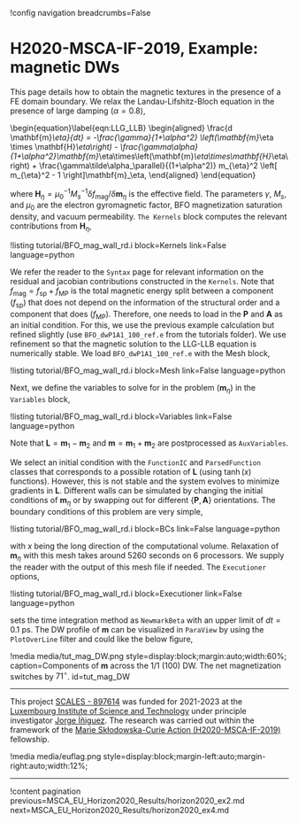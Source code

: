 !config navigation breadcrumbs=False

# H2020-MSCA-IF-2019, Example: magnetic DWs

This page details how to obtain the magnetic textures in the presence of a FE domain boundary. We relax the Landau-Lifshitz-Bloch equation in the presence of large damping ($\alpha = 0.8$),

\begin{equation}\label{eqn:LLG_LLB}
  \begin{aligned}
    \frac{d \mathbf{m}_\eta}{dt} = -\frac{\gamma}{1+\alpha^2} \left(\mathbf{m}_\eta \times \mathbf{H}_\eta\right) - \frac{\gamma\alpha}{1+\alpha^2}\mathbf{m}_\eta\times\left(\mathbf{m}_\eta\times\mathbf{H}_\eta\right) + \frac{\gamma\tilde\alpha_\parallel}{(1+\alpha^2)} m_{\eta}^2 \left[ m_{\eta}^2 - 1 \right]\mathbf{m}_\eta,
  \end{aligned}
\end{equation}

where $\mathbf{H}_\eta = \mu_0^{-1} M_s^{-1} \delta f_\mathrm{mag} / \delta \mathbf{m}_\eta$ is the effective field. The parameters $\gamma$, $M_s$, and $\mu_0$ are the electron gyromagnetic factor, BFO magnetization saturation density, and vacuum permeability. `The Kernels` block computes the relevant contributions from $\mathbf{H}_\eta$,

!listing tutorial/BFO_mag_wall_rd.i
         block=Kernels
         link=False
         language=python

We refer the reader to the `Syntax` page for relevant information on the residual and jacobian contributions constructed in the `Kernels`. Note that $f_\mathrm{mag} = f_\mathrm{sp} + f_\mathrm{MP}$ is the total magnetic energy split between a component ($f_\mathrm{sp}$) that does not depend on the information of the structural order and a component that does ($f_\mathrm{MP}$). Therefore, one needs to load in the $\mathbf{P}$ and $\mathbf{A}$ as an initial condition. For this, we use the previous example calculation but refined slightly (use `BFO_dwP1A1_100_ref.e` from the tutorials folder). We use refinement so that the magnetic solution to the LLG-LLB equation is numerically stable. We load `BFO_dwP1A1_100_ref.e` with the Mesh block,

!listing tutorial/BFO_mag_wall_rd.i
         block=Mesh
         link=False
         language=python

Next, we define the variables to solve for in the problem ($\mathbf{m}_\eta$) in the `Variables` block,

!listing tutorial/BFO_mag_wall_rd.i
         block=Variables
         link=False
         language=python

Note that $\mathbf{L} = \mathbf{m}_1 - \mathbf{m}_2$ and $\mathbf{m} = \mathbf{m}_1 + \mathbf{m}_2$ are postprocessed as `AuxVariables`.

We select an initial condition with the `FunctionIC` and `ParsedFunction` classes that corresponds to a possible rotation of $\mathbf{L}$ (using $\tanh{(x)}$ functions). However, this is not stable and the system evolves to minimize gradients in $\mathbf{L}$. Different walls can be simulated by changing the initial conditions of $\mathbf{m}_\eta$ or by swapping out for different $\{\mathbf{P}, \mathbf{A}\}$ orientations. The boundary conditions of this problem are very simple,

!listing tutorial/BFO_mag_wall_rd.i
         block=BCs
         link=False
         language=python

with $x$ being the long direction of the computational volume. Relaxation of $\mathbf{m}_\eta$ with this mesh takes around 5260 seconds on 6 processors. We supply the reader with the output of this mesh file if needed. The `Executioner` options,

!listing tutorial/BFO_mag_wall_rd.i
         block=Executioner
         link=False
         language=python

sets the time integration method as `NewmarkBeta` with an upper limit of $dt = 0.1$ ps. The DW profile of $\mathbf{m}$ can be visualized in `ParaView` by using the `PlotOverLine` filter and could like the below figure,

!media media/tut_mag_DW.png style=display:block;margin:auto;width:60%; caption=Components of $\mathbf{m}$ across the 1/1 (100) DW. The net magnetization switches by $71^\circ$. id=tut_mag_DW


-------------------------------------------------------------------------------------------------------------------------------------------------------------------------------------------------------

This project [SCALES - 897614](https://cordis.europa.eu/project/id/897614) was funded for 2021-2023 at the [Luxembourg Institute of Science and Technology](https://www.list.lu/) under principle investigator [Jorge Íñiguez](https://sites.google.com/site/jorgeiniguezresearch/). The research was carried out within the framework of the [Marie Skłodowska-Curie Action (H2020-MSCA-IF-2019)](https://ec.europa.eu/info/funding-tenders/opportunities/portal/screen/opportunities/topic-details/msca-if-2020) fellowship.

!media media/euflag.png style=display:block;margin-left:auto;margin-right:auto;width:12%;

-------------------------------------------------------------------------------------------------------------------------------------------------------------------------------------------------------

!content pagination previous=MSCA_EU_Horizon2020_Results/horizon2020_ex2.md next=MSCA_EU_Horizon2020_Results/horizon2020_ex4.md
